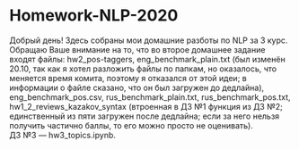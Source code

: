 # Homework-NLP-2020
Добрый день! Здесь собраны мои домашние разботы по NLP за 3 курс.  
Обращаю Ваше внимание на то, что во второе домашнее задание входят файлы: hw2_pos-taggers, eng_benchmark_plain.txt (был изменён 20.10, так как я хотел разложить файлы по папкам, но оказалось, что меняется время комита, поэтому я отказался от этой идеи; в информации о файле сказано, что он был загружен до дедлайна), eng_benchmark_pos.csv, rus_benchmark_plain.txt, rus_benchmark_pos.txt, hw1_2_reviews_kazakov_syntax (втроенная в ДЗ №1 функция из ДЗ №2; единственный из пяти загружен после дедлайна; если за него нельзя получить частично баллы, то его можно просто не оценивать).  
ДЗ №3 — hw3_topics.ipynb.
